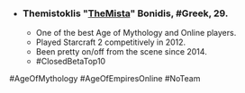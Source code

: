 -   ### Themistoklis "[TheMista](https://liquipedia.net/ageofempires/TheMista)" Bonidis, #Greek, 29.
    -   One of the best Age of Mythology and Online players.
    -   Played Starcraft 2 competitively in 2012.
    -   Been pretty on/off from the scene since 2014.
    -   #ClosedBetaTop10 
    
#AgeOfMythology #AgeOfEmpiresOnline #NoTeam 